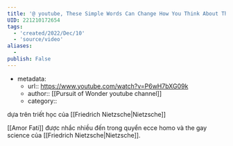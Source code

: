 ```yaml
---
title: '@ youtube, These Simple Words Can Change How You Think About The Past - Nietzsche'
UID: 221210172654
tags:
  - 'created/2022/Dec/10'
  - 'source/video'
aliases:
  - 
publish: False
---
```

- metadata:
	- url:: https://www.youtube.com/watch?v=P6wH7bXG09k
	- author:: [[Pursuit of Wonder youtube channel]]
	- category::

dựa trên triết học của [[Friedrich Nietzsche|Nietzsche]]

[[Amor Fati]] được nhắc nhiều đến trong quyển ecce homo và the gay science của [[Friedrich Nietzsche|Nietzsche]].
